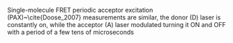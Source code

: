 Single-molecule FRET periodic acceptor excitation (PAX)~\cite{Doose_2007} measurements are similar, the
donor (D) laser is constantly on, while the acceptor (A) laser modulated
turning it ON and OFF with a period of a few tens of microseconds